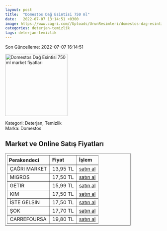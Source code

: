 ```yaml
---
layout: post
title:  "Domestos Dağ Esintisi 750 ml"
date:   2022-07-07 13:14:51 +0300
image: https://www.cagri.com//Uploads/UrunResimleri/domestos-dag-esintisi-750-ml-f7984f.jpg
categories: deterjan-temizlik
tags: deterjan-temizlik
---
```


Son Güncelleme: 2022-07-07 16:14:51

<img src="https://www.cagri.com//Uploads/UrunResimleri/domestos-dag-esintisi-750-ml-f7984f.jpg" width="200" alt="Domestos Dağ Esintisi 750 ml market fiyatları" />

Kategori: Deterjan, Temizlik
<br />
Marka: Domestos

<h2>Market ve Online Satış Fiyatları</h2>

<table border="1" style="padding: 5px;width:80%;">
  <tr>
    <td style="padding: 5px;"><strong>Perakendeci</strong></td>
    <td><strong>Fiyat</strong></td>
    <td><strong>İşlem</strong></td>
  </tr>
  <tr>
              <td title="Çağrı Market">ÇAĞRI MARKET</td>
              <td>13,95 TL</td>
              <td><a title="Çağrı Market" target="_blank" href="https://www.cagri.com/domestos-dag-esintisi-810-gr">satın al</a></td>
            </tr><tr>
              <td title="Migros">MIGROS</td>
              <td>17,50 TL</td>
              <td><a title="Migros" target="_blank" href="https://www.migros.com.tr/domestos-camasir-suyu-dag-esintisi-750-ml-p-1d25103">satın al</a></td>
            </tr><tr>
              <td title="Getir">GETIR</td>
              <td>15,99 TL</td>
              <td><a title="Getir" target="_blank" href="https://getir.com/urun/domestos-yogun-kivamli-camasir-suyu-dag-esintisi-fz2OLCRl15/">satın al</a></td>
            </tr><tr>
              <td title="Kim">KIM</td>
              <td>17,50 TL</td>
              <td><a title="Kim" target="_blank" href="https://www.kimgeldi.com/domestos-750-ml-dag-esintisi">satın al</a></td>
            </tr><tr>
              <td title="İste Gelsin">İSTE GELSIN</td>
              <td>17,50 TL</td>
              <td><a title="İste Gelsin" target="_blank" href="https://www.istegelsin.com/urun/domestos-dag-esintisi-750-ml-camasir-suyu-_UNI98-AD">satın al</a></td>
            </tr><tr>
              <td title="Şok">ŞOK</td>
              <td>17,70 TL</td>
              <td><a title="Şok" target="_blank" href="https://www.sokmarket.com.tr/dag-esintisi-camasir-suyu-806-gr-p-2992/">satın al</a></td>
            </tr><tr>
              <td title="CarrefourSA">CARREFOURSA</td>
              <td>19,80 TL</td>
              <td><a title="CarrefourSA" target="_blank" href="https://www.carrefoursa.com/domestos-yogun-kivamli-camasir-suyu-dag-esintisi-maksimum-hijyen-750-ml-p-30026681">satın al</a></td>
            </tr>
</table>

